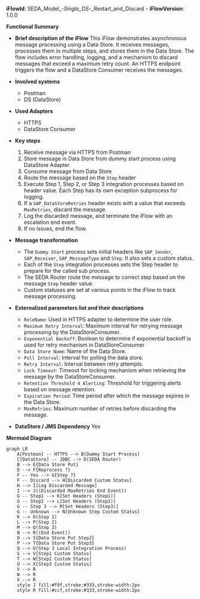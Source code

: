 **iFlowId**: SEDA_Model_-_Single_DS_-_Restart_and_Discard - **iFlowVersion**: 1.0.0

**Functional Summary**

- **Brief description of the iFlow**
This iFlow demonstrates asynchronous message processing using a Data Store. It receives messages, processes them in multiple steps, and stores them in the Data Store. The flow includes error handling, logging, and a mechanism to discard messages that exceed a maximum retry count. An HTTPS endpoint triggers the flow and a DataStore Consumer receives the messages.

- **Involved systems**
    - Postman
    - DS (DataStore)

- **Used Adapters**
    - HTTPS
    - DataStore Consumer

- **Key steps**
    1.  Receive message via HTTPS from Postman
    2.  Store message in Data Store from dummy start process using DataStore Adapter
    3.  Consume message from Data Store
    4.  Route the message based on the `Step` header
    5.  Execute Step 1, Step 2, or Step 3 integration processes based on header value. Each Step has its own exception subprocess for logging.
    6.  If a `SAP_DataStoreRetries` header exists with a value that exceeds `MaxRetries`, discard the message.
    7.  Log the discarded message, and terminate the iFlow with an escalation end event.
    8.  If no issues, end the flow.

- **Message transformation**
    - The `Dummy Start` process sets initial headers like `SAP_Sender`, `SAP_Receiver`, `SAP_MessageType` and `Step`. It also sets a custom status.
    - Each of the `Step` integration processes sets the Step header to prepare for the called sub process.
    - The SEDA Router route the message to correct step based on the message `Step` header value.
    - Custom statuses are set at various points in the iFlow to track message processing.

- **Externalized parameters list and their descriptions**
    - `RoleName`: Used in HTTPS adapter to determine the user role.
    - `Maximum Retry Interval`: Maximum interval for retrying message processing by the DataStoreConsumer.
    - `Exponential Backoff`: Boolean to determine if exponential backoff is used for retry mechanism in DataStoreConsumer
    - `Data Store Name`: Name of the Data Store.
    - `Poll Interval`: Interval for polling the data store.
    - `Retry Interval`: Interval between retry attempts.
    - `Lock Timeout`: Timeout for locking mechanism when retrieving the message by the DataStoreConsumer.
    - `Retention Threshold 4 Alerting`: Threshold for triggering alerts based on message retention.
    - `Expiration Period`: Time period after which the message expires in the Data Store.
    - `MaxRetries`: Maximum number of retries before discarding the message.

- **DataStore / JMS Dependency**
Yes

**Mermaid Diagram**

```mermaid
graph LR
    A[Postman] -- HTTPS --> B(Dummy Start Process)
    C[DataStore] -- JDBC --> D(SEDA Router)
    B --> E{Data Store Put}
    D --> F{Reprocess ?}
    F -- Yes --> G{Step ?}
    F -- Discard --> H[Discarded Custom Status]
    H --> I[Log Discarded Message]
    I --> J((Discarded MaxRetries End Event))
    G -- Step1 --> K[Set Headers (Step1)]
    G -- Step2 --> L[Set Headers (Step2)]
    G -- Step 3 --> M[Set Headers (Step3)]
    G -- Unknown --> N[Unknown Step Custom Status]
    K --> O(Step 1)
    L --> P(Step 2)
    M --> Q(Step 3)
    N --> R((End Event))
    O --> S{Data Store Put Step2}
    P --> T{Data Store Put Step3}
    Q --> U(Step 3 Local Integration Process)
    S --> V[Step1 Custom Status]
    T --> W[Step2 Custom Status]
    U --> X[Step3 Custom Status]
    V --> R
    W --> R
    X --> R
    style J fill:#f9f,stroke:#333,stroke-width:2px
    style R fill:#ccf,stroke:#333,stroke-width:2px
```
